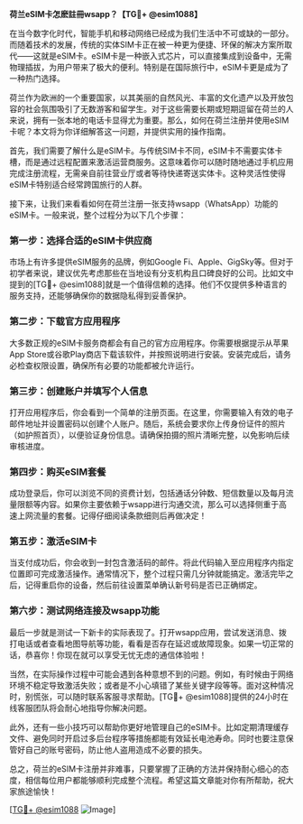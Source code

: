 **荷兰eSIM卡怎麽註冊wsapp？【TG💪+ @esim1088】**

在当今数字化时代，智能手机和移动网络已经成为我们生活中不可或缺的一部分。而随着技术的发展，传统的实体SIM卡正在被一种更为便捷、环保的解决方案所取代——这就是eSIM卡。eSIM卡是一种嵌入式芯片，可以直接集成到设备中，无需物理插拔，为用户带来了极大的便利。特别是在国际旅行中，eSIM卡更是成为了一种热门选择。

荷兰作为欧洲的一个重要国家，以其美丽的自然风光、丰富的文化遗产以及开放包容的社会氛围吸引了无数游客和留学生。对于这些需要长期或短期逗留在荷兰的人来说，拥有一张本地的电话卡显得尤为重要。那么，如何在荷兰注册并使用eSIM卡呢？本文将为你详细解答这一问题，并提供实用的操作指南。

首先，我们需要了解什么是eSIM卡。与传统SIM卡不同，eSIM卡不需要实体卡槽，而是通过远程配置来激活运营商服务。这意味着你可以随时随地通过手机应用完成注册流程，无需亲自前往营业厅或者等待快递寄送实体卡。这种灵活性使得eSIM卡特别适合经常跨国旅行的人群。

接下来，让我们来看看如何在荷兰注册一张支持wsapp（WhatsApp）功能的eSIM卡。一般来说，整个过程分为以下几个步骤：

### **第一步：选择合适的eSIM卡供应商**
市场上有许多提供eSIM服务的品牌，例如Google Fi、Apple、GigSky等。但对于初学者来说，建议优先考虑那些在当地设有分支机构且口碑良好的公司。比如文中提到的[TG💪+ @esim1088]就是一个值得信赖的选择。他们不仅提供多种语言的服务支持，还能够确保你的数据隐私得到妥善保护。

### **第二步：下载官方应用程序**
大多数正规的eSIM卡服务商都会有自己的官方应用程序。你需要根据提示从苹果App Store或谷歌Play商店下载该软件，并按照说明进行安装。安装完成后，请务必检查权限设置，确保所有必要的功能都被允许运行。

### **第三步：创建账户并填写个人信息**
打开应用程序后，你会看到一个简单的注册页面。在这里，你需要输入有效的电子邮件地址并设置密码以创建个人账户。随后，系统会要求你上传身份证件的照片（如护照首页），以便验证身份信息。请确保拍摄的照片清晰完整，以免影响后续审核进度。

### **第四步：购买eSIM套餐**
成功登录后，你可以浏览不同的资费计划，包括通话分钟数、短信数量以及每月流量限额等内容。如果你主要依赖于wsapp进行沟通交流，那么可以选择侧重于高速上网流量的套餐。记得仔细阅读条款细则后再做决定！

### **第五步：激活eSIM卡**
当支付成功后，你会收到一封包含激活码的邮件。将此代码输入至应用程序内指定位置即可完成激活操作。通常情况下，整个过程只需几分钟就能搞定。激活完毕之后，记得重启你的设备，然后前往设置菜单确认新号码是否已正确绑定。

### **第六步：测试网络连接及wsapp功能**
最后一步就是测试一下新卡的实际表现了。打开wsapp应用，尝试发送消息、拨打电话或者查看地图导航等功能，看看是否存在延迟或故障现象。如果一切正常的话，恭喜你！你现在就可以享受无忧无虑的通信体验啦！

当然，在实际操作过程中可能会遇到各种意想不到的问题。例如，有时候由于网络环境不稳定导致激活失败；或者是不小心填错了某些关键字段等等。面对这种情况时，别慌张，可以随时联系客服寻求帮助。[TG💪+ @esim1088]提供的24小时在线客服团队将会耐心地指导你解决问题。

此外，还有一些小技巧可以帮助你更好地管理自己的eSIM卡。比如定期清理缓存文件、避免同时开启过多后台程序等措施都能有效延长电池寿命。同时也要注意保管好自己的账号密码，防止他人盗用造成不必要的损失。

总之，荷兰的eSIM卡注册并非难事，只要掌握了正确的方法并保持耐心细心的态度，相信每位用户都能够顺利完成整个流程。希望这篇文章能对你有所帮助，祝大家旅途愉快！

[[TG💪+ @esim1088](https://t.me/s/esim1088) ![Image](https://i.postimg.cc/4NQfJmqS/Snipaste-2025-05-13-00-14-12.png)]